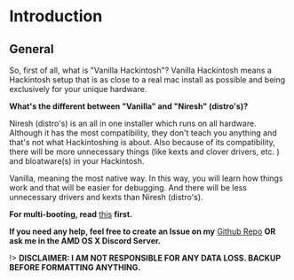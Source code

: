 # Introduction

## General

So, first of all, what is "Vanilla Hackintosh"? Vanilla Hackintosh means a Hackintosh setup that is as close to a real mac install as possible and being exclusively for your unique hardware.

**What's the different between "Vanilla" and "Niresh" \(distro's\)?**

Niresh \(distro's\) is an all in one installer which runs on all hardware. Although it has the most compatibility, they don't teach you anything and that's not what Hackintoshing is about. Also because of its compatibility, there will be more unnecessary things \(like kexts and clover drivers, etc. \) and bloatware\(s\) in your Hackintosh.

Vanilla, meaning the most native way. In this way, you will learn how things work and that will be easier for debugging. And there will be less unnecessary drivers and kexts than Niresh \(distro's\).

**For multi-booting, read** [this](https://hackintosh-multiboot.gitbook.io/hackintosh-multiboot/) **first.**

**If you need any help, feel free to create an Issue on my** [Github Repo](https://github.com/doesprintfwork/Intel-AMD-Hackintosh-Guide) **OR ask me in the AMD OS X Discord Server.**

!> **DISCLAIMER: I AM NOT RESPONSIBLE FOR ANY DATA LOSS. BACKUP BEFORE FORMATTING ANYTHING.**
